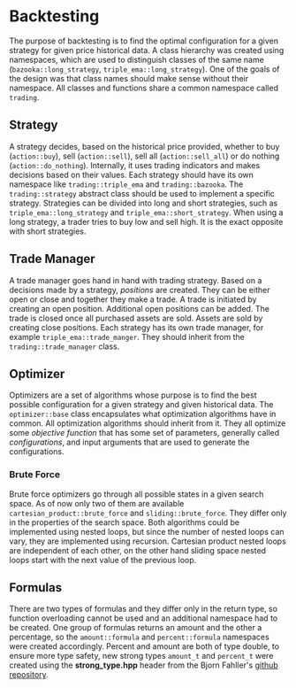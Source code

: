 # Backtesting
The purpose of backtesting is to find the optimal configuration for a given strategy for given price historical data.
A class hierarchy was created using namespaces, which are used to distinguish classes of the same name  (`bazooka::long_strategy`, `triple_ema::long_strategy`).
One of the goals of the design was that class names should make sense without their namespace.
All classes and functions share a common namespace called `trading`.

## Strategy
A strategy decides, based on the historical price provided, whether to buy (`action::buy`), sell (`action::sell`), sell all (`action::sell_all`) or do nothing (`action::do_nothing`).
Internally, it uses trading indicators and makes decisions based on their values.
Each strategy should have its own namespace like `trading::triple_ema` and `trading::bazooka`.
The `trading::strategy` abstract class should be used to implement a specific strategy.
Strategies can be divided into long and short strategies, such as `triple_ema::long_strategy` and `triple_ema::short_strategy`.
When using a long strategy, a trader tries to buy low and sell high. It is the exact opposite with short strategies.

## Trade Manager
A trade manager goes hand in hand with trading strategy.
Based on a decisions made by a strategy, *positions* are created.
They can be either open or close and together they make a trade.
A trade is initiated by creating an open position.
Additional open positions can be added.
The trade is closed once all purchased assets are sold.
Assets are sold by creating close positions.
Each strategy has its own trade manager, for example `triple_ema::trade_manger`.
They should inherit from the `trading::trade_manager` class.

## Optimizer
Optimizers are a set of algorithms whose purpose is to find the best possible configuration for a given strategy and given historical data.
The `optimizer::base` class encapsulates what optimization algorithms have in common. All optimization algorithms should inherit from it.
They all optimize some *objective function* that has some set of parameters, generally called *configurations*, and input arguments that are used to generate the configurations. 

### Brute Force
Brute force optimizers go through all possible states in a given search space.
As of now only two of them are available `cartesian_product::brute_force` and `sliding::brute_force`.
They differ only in the properties of the search space.
Both algorithms could be implemented using nested loops, but since the number of nested loops can vary, they are implemented using recursion.
Cartesian product nested loops are independent of each other, on the other hand sliding space nested loops start with the next value of the previous loop.

## Formulas
There are two types of formulas and they differ only in the return type, so function overloading cannot be used and an additional namespace had to be created.
One group of formulas returns an amount and the other a percentage, so the `amount::formula` and `percent::formula` namespaces were created accordingly.
Percent and amount are both of type double, to ensure more type safety, new strong types `amount_t` and `percent_t` were created using the __strong_type.hpp__ header from the Bjorn Fahller's [github repository](https://github.com/rollbear/strong_type).
